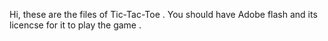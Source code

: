 Hi, these are the files of Tic-Tac-Toe .
You should have Adobe flash and its licencse for it to play the game .
